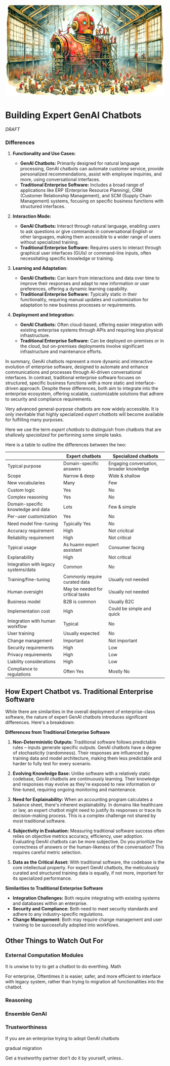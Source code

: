 <banner class="page-header" role="banner">
  <img src="../assets/images/assembling_robot.webp" alt="Banner Image" style="">
</banner>

# Building Expert GenAI Chatbots

*DRAFT*


### Differences

1. **Functionality and Use Cases:**
   - **GenAI Chatbots:** Primarily designed for natural language processing, GenAI chatbots can automate customer service, provide personalized recommendations, assist with employee inquiries, and more, using conversational interfaces.
   - **Traditional Enterprise Software:** Includes a broad range of applications like ERP (Enterprise Resource Planning), CRM (Customer Relationship Management), and SCM (Supply Chain Management) systems, focusing on specific business functions with structured interfaces.

2. **Interaction Mode:**
   - **GenAI Chatbots:** Interact through natural language, enabling users to ask questions or give commands in conversational English or other languages, making them accessible to a wider range of users without specialized training.
   - **Traditional Enterprise Software:** Requires users to interact through graphical user interfaces (GUIs) or command-line inputs, often necessitating specific knowledge or training.

3. **Learning and Adaptation:**
   - **GenAI Chatbots:** Can learn from interactions and data over time to improve their responses and adapt to new information or user preferences, offering a dynamic learning capability.
   - **Traditional Enterprise Software:** Typically static in their functionality, requiring manual updates and customization for adaptation to new business processes or requirements.

4. **Deployment and Integration:**
   - **GenAI Chatbots:** Often cloud-based, offering easier integration with existing enterprise systems through APIs and requiring less physical infrastructure.
   - **Traditional Enterprise Software:** Can be deployed on-premises or in the cloud, but on-premises deployments involve significant infrastructure and maintenance efforts.


In summary, GenAI chatbots represent a more dynamic and interactive evolution of enterprise software, designed to automate and enhance communications and processes through AI-driven conversational interfaces. In contrast, traditional enterprise software focuses on structured, specific business functions with a more static and interface-driven approach. Despite these differences, both aim to integrate into the enterprise ecosystem, offering scalable, customizable solutions that adhere to security and compliance requirements.




Very advanced general-purpose chatbots are now widely accessible. It is only inevitable that highly specialized *expert chatbots* will become available for fulfilling many purposes. 

Here we use the term *expert chatbots* to distinguish from chatbots that are shallowly *specialized* for performing some simple tasks.

Here is a table to outline the differences between the two: 

|   | Expert chatbots | Specialized chatbots |
|---|----|----|
| Typical purpose | Domain-specific answers | Engaging conversation, broader knowledge |
| Scope | Narrow & deep | Wide & shallow |
| New vocabularies| Many | Few |
| Custom logic | Yes | No |
| Complex reasoning | Yes | No |
| Domain-specific knowledge and data | Lots | Few & simple |
| Per-user customization | Yes | No |
| Need model fine-tuning | Typically Yes | No |
| Accuracy requirement | High | Not cricitcal |
| Reliability requirement | High | Not critical |
| Typical usage | As huamn expert assistant | Consumer facing |
| Explanability | High | Not critical |
| Integration with legacy systems/data | Common | No |
| Training/fine-tuning | Commonly require curated data | Usually not needed |
| Human oversight | May be needed for critical tasks | Usually not needed |
| Business model | B2B is common | Usually B2C |
| Implementation cost | High | Could be simple and quick |
| Integration with human workflow | Typical | No |
| User training | Usually expected | No |
| Change management | Important | Not important |
| Security requirements | High | Low |
| Privacy requirements | High | Low |
| Liability considerations | High | Low |
| Compliance to regulations | Often Yes | Mostly No |


## How Expert Chatbot vs. Traditional Enterprise Software

While there are similarities in the overall deployment of enterprise-class software, the nature of expert GenAI chatbots introduces significant differences. Here's a breakdown:

**Differences from Traditional Enterprise Software**

1. **Non-Deterministic Outputs:**  Traditional software follows predictable rules – inputs generate specific outputs. GenAI chatbots have a degree of stochasticity (randomness).  Their responses are influenced by training data and model architecture, making them less predictable and harder to fully test for every scenario. 

2. **Evolving Knowledge Base:**  Unlike software with a relatively static codebase, GenAI chatbots are continuously learning. Their knowledge and responses may evolve as they're exposed to new information or fine-tuned, requiring ongoing monitoring and maintenance.

3. **Need for Explainability:** When an accounting program calculates a balance sheet, there's inherent explainability. In domains like healthcare or law, an expert chatbot might need to justify its responses or trace its decision-making process. This is a complex challenge not shared by most traditional software. 

4. **Subjectivity in Evaluation:** Measuring traditional software success often relies on objective metrics accuracy, efficiency, user adoption. Evaluating  GenAI chatbots can be more subjective. Do you prioritize the correctness of answers or the human-likeness of the conversation? This requires careful metric selection.

5. **Data as the Critical Asset:** With traditional software, the codebase is the core intellectual property. For expert GenAI chatbots, the meticulously curated and structured training data is equally, if not more, important for its specialized performance. 

**Similarities to Traditional Enterprise Software**

* **Integration Challenges:** Both require integrating with existing systems and databases within an enterprise.
* **Security and Compliance:** Both need to meet security standards and adhere to any industry-specific regulations.
* **Change Management:** Both may require change management and user training to be successfully adopted into workflows.




## Other Things to Watch Out For

### External Computation Modules

It is unwise to try to get a chatbot to do everthing. 
Math

For enterprise, 
Oftentimes it is easier, safer, and more efficient to interface with legacy system, rather than trying to migration all functionalities into the chatbot.



### Reasoning

### Ensemble GenAI

### Trustworthiness


If you are an enterprise trying to adopt GenAI chatbots 

gradual migration



Get a trustworthy partner 
don't do it by yourself, unless..

<!-- <banner class="page-header" role="banner">
  <img src="../assets/images/q3.webp" alt="Banner Image">
</banner> -->
